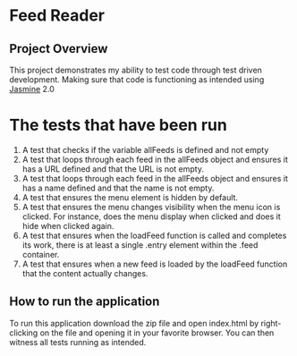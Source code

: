 # Feed Reader

## Project Overview

This project demonstrates my ability to test code through test driven development. Making sure that code is functioning as intended using [Jasmine](http://jasmine.github.io/) 2.0

# The tests that have been run

1. A test that checks if the variable allFeeds is defined and not empty
2. A test that loops through each feed in the allFeeds object and ensures it has a URL defined and that the URL is not empty.
3. A test that loops through each feed in the allFeeds object and ensures it has a name defined and that the name is not empty.
4. A test that ensures the menu element is hidden by default.
5. A test that ensures the menu changes visibility when the menu icon is clicked. For instance, does the menu display when clicked and does it hide when clicked again.
6. A test that ensures when the loadFeed function is called and completes its work, there is at least a single .entry element within the .feed container.
7. A test that ensures when a new feed is loaded by the loadFeed function that the content actually changes.

## How to run the application

To run this application download the zip file and open index.html by right-clicking on the file and opening it in your favorite browser. You can then witness all tests running as intended.
